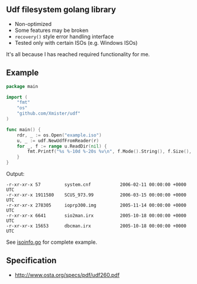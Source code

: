 ## Udf filesystem golang library

- Non-optimized
- Some features may be broken
- `recovery()` style error handling interface
- Tested only with certain ISOs (e.g. Windows ISOs)

It's all because I has reached required functionality for me.

## Example

```go
package main

import (
	"fmt"
	"os"
	"github.com/Xmister/udf"
)

func main() {
	rdr, _ := os.Open("example.iso")
	u, _ := udf.NewUdfFromReader(r)
	for _, f := range u.ReadDir(nil) {
		fmt.Printf("%s %-10d %-20s %v\n", f.Mode().String(), f.Size(), f.Name(), f.ModTime())
	}
}

```
Output:
```
-r-xr-xr-x 57         system.cnf           2006-02-11 00:00:00 +0000 UTC
-r-xr-xr-x 1911580    SCUS_973.99          2006-03-15 00:00:00 +0000 UTC
-r-xr-xr-x 278305     ioprp300.img         2005-11-14 00:00:00 +0000 UTC
-r-xr-xr-x 6641       sio2man.irx          2005-10-18 00:00:00 +0000 UTC
-r-xr-xr-x 15653      dbcman.irx           2005-10-18 00:00:00 +0000 UTC
```

See [isoinfo.go](isoinfo/isoinfo.go) for complete example.

## Specification

* http://www.osta.org/specs/pdf/udf260.pdf
